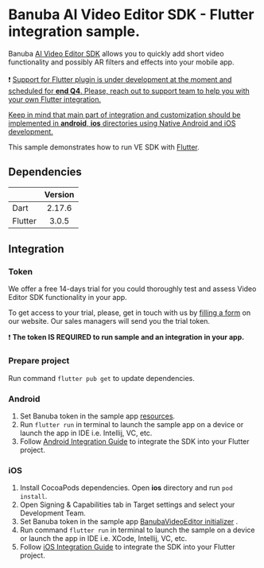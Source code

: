 # Banuba AI Video Editor SDK - Flutter integration sample.

Banuba [AI Video Editor SDK](https://www.banuba.com/video-editor-sdk) allows you to quickly add short video functionality and possibly AR filters and effects into your mobile app.
<br></br>
:exclamation: <ins>Support for Flutter plugin is under development at the moment and scheduled for __end Q4__. Please, reach out to [support team](https://www.banuba.com/faq/kb-tickets/new) to help you with your own Flutter integration.<ins>

<ins>Keep in mind that main part of integration and customization should be implemented in **android**, **ios** directories using Native Android and iOS development.<ins>

This sample demonstrates how to run VE SDK with [Flutter](https://flutter.dev/).


## Dependencies
|       |   Version | 
| --------- |:---------:| 
| Dart      | 2.17.6    | 
| Flutter   | 3.0.5     |

## Integration

### Token
We offer а free 14-days trial for you could thoroughly test and assess Video Editor SDK functionality in your app.

To get access to your trial, please, get in touch with us by [filling a form](https://www.banuba.com/video-editor-sdk) on our website. Our sales managers will send you the trial token.

:exclamation: __The token **IS REQUIRED** to run sample and an integration in your app.__</br>

### Prepare project
Run command ```flutter pub get``` to update dependencies.

### Android
1. Set Banuba token in the sample app [resources](https://github.com/Banuba/ve-sdk-flutter-integration-sample/blob/main/android/app/src/main/res/values/string.xml#L5).
2. Run ```flutter run``` in terminal to launch the sample app on a device or launch the app in IDE i.e. Intellij, VC, etc.
3. Follow [Android Integration Guide](mddocs/android_integration.md) to integrate the SDK into your Flutter project.

### iOS
1. Install CocoaPods dependencies. Open **ios** directory and run ```pod install```.
2. Open Signing & Capabilities tab in Target settings and select your Development Team.
3. Set Banuba token in the sample app [BanubaVideoEditor initializer](https://github.com/Banuba/ve-sdk-flutter-integration-sample/blob/main/ios/Runner/VideoEditorModule.swift#L13) .
4. Run command ```flutter run``` in terminal to launch the sample on a device or launch the app in IDE i.e. XCode, Intellij, VC, etc.
5. Follow [iOS Integration Guide](mddocs/ios_integration.md) to integrate the SDK into your Flutter project.